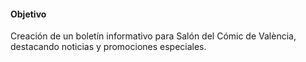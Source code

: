 #### Objetivo

Creación de un boletín informativo para Salón del Cómic de València, destacando noticias y promociones especiales.
